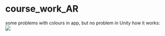 # course_work_AR
some problems with colours in app, but no problem in Unity
how it works:
![](gif2.gif)
